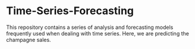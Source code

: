 # Time-Series-Forecasting


This repository contains a series of analysis and forecasting models frequently used when dealing with time series. Here, we are predicting the champagne sales.

